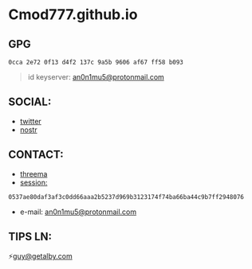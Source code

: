 # Cmod777.github.io

## GPG
```
0cca 2e72 0f13 d4f2 137c 9a5b 9606 af67 ff58 b093
```
> id keyserver: an0n1mu5@protonmail.com


## SOCIAL:

* [twitter](https://twitter.com/AnonSatoshy)
* [nostr](https://iris.to/#/profile/npub1hqwum55ufvg7enc8n84amh353ujynmaxztrvu5smsucnyva0n5eqta848t)

## CONTACT:
* [threema](http://threema.id/WM4B8D)
* <session:>
```
0537ae80daf3af3c0dd66aaa2b5237d969b3123174f74ba66ba44c9b7ff2948076
```
* e-mail: an0n1mu5@protonmail.com

## TIPS LN:
⚡️guy@getalby.com
